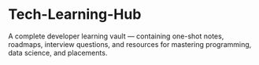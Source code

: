 # Tech-Learning-Hub
A complete developer learning vault — containing one-shot notes, roadmaps, interview questions, and resources for mastering programming, data science, and placements.
